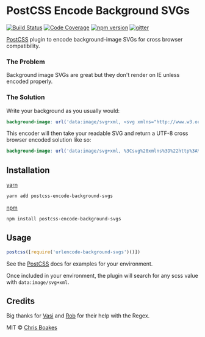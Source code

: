 # PostCSS Encode Background SVGs
[![Build Status][travis-badge]][travis-link] [![Code Coverage][codecov-badge]][codecov-link] [![npm version][npm-badge-version]][npm-link] [![gitter][gitter-badge]][gitter-link]

[npm-badge-version]: https://img.shields.io/npm/v/postcss-encode-background-svgs.svg
[npm-link]: https://www.npmjs.com/package/postcss-encode-background-svgs
[gitter-badge]: https://badges.gitter.im/Join%20Chat.svg
[gitter-link]: https://gitter.im/peterramsing/lost
[travis-badge]: https://travis-ci.org/chrisboakes/postcss-encode-background-svgs.svg?branch=master
[travis-link]: https://travis-ci.org/chrisboakes/postcss-encode-background-svgs
[codecov-badge]: https://codecov.io/gh/chrisboakes/postcss-encode-background-svgs/branch/master/graph/badge.svg
[codecov-link]: https://codecov.io/gh/chrisboakes/postcss-encode-background-svgs

[PostCSS](https://github.com/postcss/postcss) plugin to encode background-image SVGs for cross browser compatibility.

### The Problem
Background image SVGs are great but they don't render on IE unless encoded properly.

### The Solution
Write your background as you usually would:

```scss
background-image: url('data:image/svg+xml, <svg xmlns="http://www.w3.org/2000/svg" /></svg>');
```
This encoder will then take your readable SVG and return a UTF-8 cross browser encoded solution like so:

```scss
background-image: url('data:image/svg+xml, %3Csvg%20xmlns%3D%22http%3A%2F%2Fwww.w3.org%2F2000%2Fsvg%22%20%2F%3E%3C%2Fsvg%3E');
```

## Installation
[yarn](https://yarnpkg.com/en/)

```sh
yarn add postcss-encode-background-svgs
```

[npm](https://www.npmjs.com/)

```sh
npm install postcss-encode-background-svgs
```

## Usage
```js
postcss([require('urlencode-background-svgs')()])
```

See the [PostCSS](https://github.com/postcss/postcss#usage) docs for examples for your environment.

Once included in your environment, the plugin will search for any scss value with ```data:image/svg+xml```.

## Credits

Big thanks for [Vasi](https://github.com/Vasiharan) and [Rob](https://github.com/RobDWaller) for their help with the Regex.

MIT © [Chris Boakes](https://twitter.com/cboakes)
